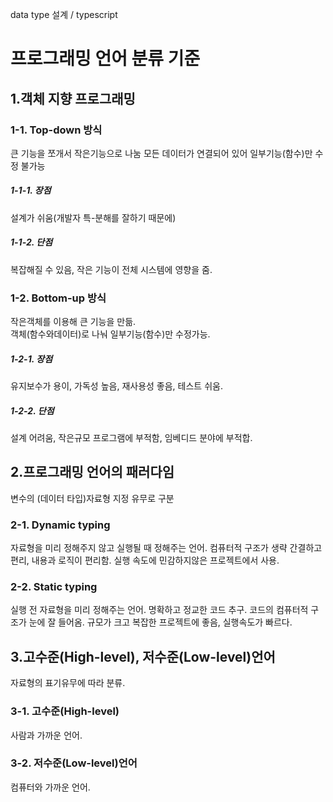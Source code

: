 data type 설계 / typescript 
# 프로그래밍 언어 분류 기준
## 1.객체 지향 프로그래밍
### 1-1. Top-down 방식
큰 기능을 쪼개서 작은기능으로 나눔
모든 데이터가 연결되어 있어 일부기능(함수)만 수정 불가능  

##### 1-1-1. 장점  
설계가 쉬움(개발자 특-분해를 잘하기 때문에)  
  
##### 1-1-2. 단점  
복잡해질 수 있음, 작은 기능이 전체 시스템에 영향을 줌.  
 
### 1-2. Bottom-up 방식
작은객체를 이용해 큰 기능을 만듦.  
객체(함수와데이터)로 나눠 일부기능(함수)만 수정가능.    

##### 1-2-1. 장점
유지보수가 용이, 가독성 높음, 재사용성 좋음, 테스트 쉬움.    

##### 1-2-2. 단점
설계 어려움, 작은규모 프로그램에 부적함, 임베디드 분야에 부적합.    

## 2.프로그래밍 언어의 패러다임
변수의 (데이터 타입)자료형 지정 유무로 구분  

### 2-1. Dynamic typing
자료형을 미리 정해주지 않고 실행될 때 정해주는 언어.
컴퓨터적 구조가 생략 간결하고 편리, 내용과 로직이 편리함.
실행 속도에 민감하지않은 프로젝트에서 사용.  

### 2-2. Static typing
실행 전 자료형을 미리 정해주는 언어.
명확하고 정교한 코드 추구.
코드의 컴퓨터적 구조가 눈에 잘 들어옴.
규모가 크고 복잡한 프로젝트에 좋음, 실행속도가 빠르다.  

## 3.고수준(High-level), 저수준(Low-level)언어
자료형의 표기유무에 따라 분류.  

### 3-1. 고수준(High-level)
사람과 가까운 언어.

### 3-2. 저수준(Low-level)언어
컴퓨터와 가까운 언어.

